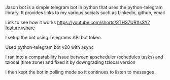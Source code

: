 Jason bot is a simple telegram bot in python that uses the python-telegram library. 
It  provides links to my various socials such as Linkedin, github, email

Link to see how it works https://youtube.com/shorts/3THS7URXsSY?feature=share


I setup the bot using Telegrams API bot token.


Used python-telegram bot v20 with async 

I ran into a compatability issue between apscheduler (schedules tasks)  and tzlocal (time zone) and fixed it by downgrading tzlocal version


I then kept the bot in polling mode so it continues to listen to messages
.
